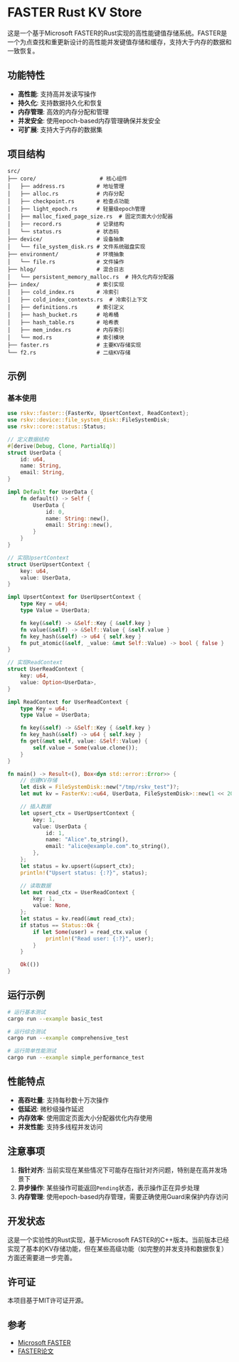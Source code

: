 # FASTER Rust KV Store

这是一个基于Microsoft FASTER的Rust实现的高性能键值存储系统。FASTER是一个为点查找和重更新设计的高性能并发键值存储和缓存，支持大于内存的数据和一致恢复。

## 功能特性

- **高性能**: 支持高并发读写操作
- **持久化**: 支持数据持久化和恢复
- **内存管理**: 高效的内存分配和管理
- **并发安全**: 使用epoch-based内存管理确保并发安全
- **可扩展**: 支持大于内存的数据集

## 项目结构

```
src/
├── core/                    # 核心组件
│   ├── address.rs          # 地址管理
│   ├── alloc.rs            # 内存分配
│   ├── checkpoint.rs       # 检查点功能
│   ├── light_epoch.rs      # 轻量级epoch管理
│   ├── malloc_fixed_page_size.rs  # 固定页面大小分配器
│   ├── record.rs           # 记录结构
│   └── status.rs           # 状态码
├── device/                 # 设备抽象
│   └── file_system_disk.rs # 文件系统磁盘实现
├── environment/            # 环境抽象
│   └── file.rs             # 文件操作
├── hlog/                   # 混合日志
│   └── persistent_memory_malloc.rs  # 持久化内存分配器
├── index/                  # 索引实现
│   ├── cold_index.rs       # 冷索引
│   ├── cold_index_contexts.rs  # 冷索引上下文
│   ├── definitions.rs      # 索引定义
│   ├── hash_bucket.rs      # 哈希桶
│   ├── hash_table.rs       # 哈希表
│   ├── mem_index.rs        # 内存索引
│   └── mod.rs              # 索引模块
├── faster.rs               # 主要KV存储实现
└── f2.rs                   # 二级KV存储
```

## 示例

### 基本使用

```rust
use rskv::faster::{FasterKv, UpsertContext, ReadContext};
use rskv::device::file_system_disk::FileSystemDisk;
use rskv::core::status::Status;

// 定义数据结构
#[derive(Debug, Clone, PartialEq)]
struct UserData {
    id: u64,
    name: String,
    email: String,
}

impl Default for UserData {
    fn default() -> Self {
        UserData {
            id: 0,
            name: String::new(),
            email: String::new(),
        }
    }
}

// 实现UpsertContext
struct UserUpsertContext {
    key: u64,
    value: UserData,
}

impl UpsertContext for UserUpsertContext {
    type Key = u64;
    type Value = UserData;

    fn key(&self) -> &Self::Key { &self.key }
    fn value(&self) -> &Self::Value { &self.value }
    fn key_hash(&self) -> u64 { self.key }
    fn put_atomic(&self, _value: &mut Self::Value) -> bool { false }
}

// 实现ReadContext
struct UserReadContext {
    key: u64,
    value: Option<UserData>,
}

impl ReadContext for UserReadContext {
    type Key = u64;
    type Value = UserData;

    fn key(&self) -> &Self::Key { &self.key }
    fn key_hash(&self) -> u64 { self.key }
    fn get(&mut self, value: &Self::Value) {
        self.value = Some(value.clone());
    }
}

fn main() -> Result<(), Box<dyn std::error::Error>> {
    // 创建KV存储
    let disk = FileSystemDisk::new("/tmp/rskv_test")?;
    let mut kv = FasterKv::<u64, UserData, FileSystemDisk>::new(1 << 20, 1 << 16, disk)?;

    // 插入数据
    let upsert_ctx = UserUpsertContext {
        key: 1,
        value: UserData {
            id: 1,
            name: "Alice".to_string(),
            email: "alice@example.com".to_string(),
        },
    };
    let status = kv.upsert(&upsert_ctx);
    println!("Upsert status: {:?}", status);

    // 读取数据
    let mut read_ctx = UserReadContext {
        key: 1,
        value: None,
    };
    let status = kv.read(&mut read_ctx);
    if status == Status::Ok {
        if let Some(user) = read_ctx.value {
            println!("Read user: {:?}", user);
        }
    }

    Ok(())
}
```

## 运行示例

```bash
# 运行基本测试
cargo run --example basic_test

# 运行综合测试
cargo run --example comprehensive_test

# 运行简单性能测试
cargo run --example simple_performance_test
```

## 性能特点

- **高吞吐量**: 支持每秒数十万次操作
- **低延迟**: 微秒级操作延迟
- **内存效率**: 使用固定页面大小分配器优化内存使用
- **并发性能**: 支持多线程并发访问

## 注意事项

1. **指针对齐**: 当前实现在某些情况下可能存在指针对齐问题，特别是在高并发场景下
2. **异步操作**: 某些操作可能返回`Pending`状态，表示操作正在异步处理
3. **内存管理**: 使用epoch-based内存管理，需要正确使用Guard来保护内存访问

## 开发状态

这是一个实验性的Rust实现，基于Microsoft FASTER的C++版本。当前版本已经实现了基本的KV存储功能，但在某些高级功能（如完整的并发支持和数据恢复）方面还需要进一步完善。

## 许可证

本项目基于MIT许可证开源。

## 参考

- [Microsoft FASTER](https://github.com/microsoft/FASTER)
- [FASTER论文](https://www.microsoft.com/en-us/research/publication/faster-a-concurrent-key-value-store-with-in-memory-computing/)

